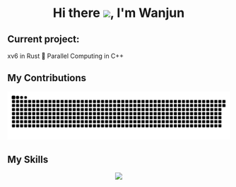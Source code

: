 # <h1 align="center">Hi there <img src="https://media.giphy.com/media/hvRJCLFzcasrR4ia7z/giphy.gif" width="35">, I'm Wanjun </h1>

## Current project:
xv6 in Rust 🦀️
Parallel Computing in C++

## My Contributions

<picture>
  <source
    media="(prefers-color-scheme: dark)"
    srcset="https://raw.githubusercontent.com/ahKumquat/ahKumquat/main/assets/github-contribution-grid-snake-dark.svg"
  />
  <source
    media="(prefers-color-scheme: light)"
    srcset="https://raw.githubusercontent.com/ahKumquat/ahKumquat/main/assets/github-contribution-grid-snake.svg"
  />
  <img
    alt="github contribution grid snake animation"
    src="https://raw.githubusercontent.com/ahKumquat/ahKumquat/main/assets/github-contribution-grid-snake.svg"
  />
</picture>

## My Skills
<p align="center"> <img src = "https://github-readme-stats.vercel.app/api/top-langs?username=ahKumquat&show_icons=true&locale=en&layout=compact&theme=algolia" height = "200px"/> </p>


